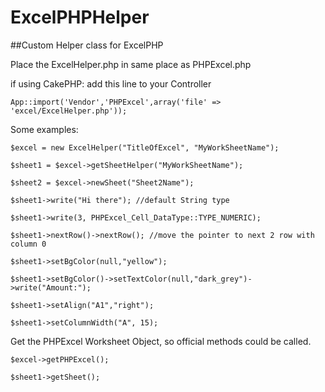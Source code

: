 # ExcelPHPHelper
##Custom Helper class for ExcelPHP

Place the ExcelHelper.php in same place as PHPExcel.php

if using CakePHP:
add this line to your Controller
```
App::import('Vendor','PHPExcel',array('file' => 'excel/ExcelHelper.php'));
```

Some examples:
```
$excel = new ExcelHelper("TitleOfExcel", "MyWorkSheetName");

$sheet1 = $excel->getSheetHelper("MyWorkSheetName");

$sheet2 = $excel->newSheet("Sheet2Name");

$sheet1->write("Hi there"); //default String type

$sheet1->write(3, PHPExcel_Cell_DataType::TYPE_NUMERIC);

$sheet1->nextRow()->nextRow(); //move the pointer to next 2 row with column 0

$sheet1->setBgColor(null,"yellow");

$sheet1->setBgColor()->setTextColor(null,"dark_grey")->write("Amount:");

$sheet1->setAlign("A1","right");

$sheet1->setColumnWidth("A", 15);
```
Get the PHPExcel Worksheet Object, so official methods could be called.
```
$excel->getPHPExcel();

$sheet1->getSheet();
```

